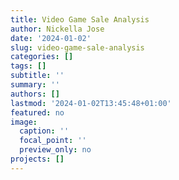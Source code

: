 ```yaml
---
title: Video Game Sale Analysis
author: Nickella Jose
date: '2024-01-02'
slug: video-game-sale-analysis
categories: []
tags: []
subtitle: ''
summary: ''
authors: []
lastmod: '2024-01-02T13:45:48+01:00'
featured: no
image:
  caption: ''
  focal_point: ''
  preview_only: no
projects: []
---
```

